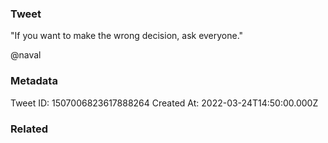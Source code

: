 ### Tweet
"If you want to make the wrong decision, ask everyone."

@naval

### Metadata
Tweet ID: 1507006823617888264
Created At: 2022-03-24T14:50:00.000Z

### Related

